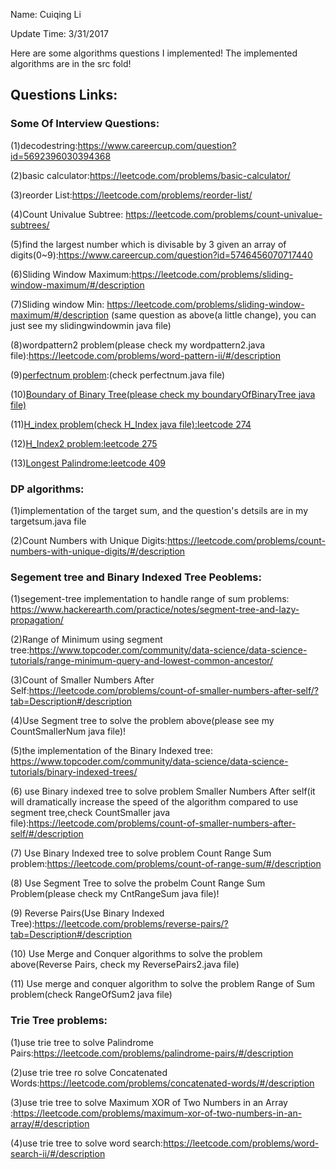 Name: Cuiqing Li

Update Time: 3/31/2017

Here are some algorithms questions I implemented!
The implemented algorithms are in the src fold!

## Questions Links:

### Some Of Interview Questions:
(1)decodestring:https://www.careercup.com/question?id=5692396030394368

(2)basic calculator:https://leetcode.com/problems/basic-calculator/

(3)reorder List:https://leetcode.com/problems/reorder-list/

(4)Count Univalue Subtree: https://leetcode.com/problems/count-univalue-subtrees/

(5)find the largest number which is divisable by 3 given an array of digits(0~9):https://www.careercup.com/question?id=5746456070717440

(6)Sliding Window Maximum:https://leetcode.com/problems/sliding-window-maximum/#/description 

(7)Sliding window Min: https://leetcode.com/problems/sliding-window-maximum/#/description (same question as above(a little change), you can just see my slidingwindowmin java file)

(8)wordpattern2 problem(please check my wordpattern2.java file):https://leetcode.com/problems/word-pattern-ii/#/description

(9)[perfectnum problem](https://leetcode.com/contest/leetcode-weekly-contest-25/problems/perfect-number/):(check perfectnum.java file)

(10)[Boundary of Binary Tree(please check my boundaryOfBinaryTree java file)](https://leetcode.com/problems/boundary-of-binary-tree/#/description)

(11)[H_index problem(check H_Index java file):leetcode 274](https://leetcode.com/problems/h-index/#/description)

(12)[H_Index2 problem:leetcode 275](https://leetcode.com/problems/h-index-ii/#/description)

(13)[Longest Palindrome:leetcode 409](https://leetcode.com/problems/longest-palindrome/#/description)

### DP algorithms:

(1)implementation of the target sum, and the question's detsils are in my targetsum.java file

(2)Count Numbers with Unique Digits:https://leetcode.com/problems/count-numbers-with-unique-digits/#/description

### Segement tree and Binary Indexed Tree Peoblems:

(1)segement-tree implementation to handle range of sum problems: https://www.hackerearth.com/practice/notes/segment-tree-and-lazy-propagation/

(2)Range of Minimum using segment tree:https://www.topcoder.com/community/data-science/data-science-tutorials/range-minimum-query-and-lowest-common-ancestor/

(3)Count of Smaller Numbers After Self:https://leetcode.com/problems/count-of-smaller-numbers-after-self/?tab=Description#/description

(4)Use Segment tree to solve the problem above(please see my CountSmallerNum java file)!

(5)the implementation of the Binary Indexed tree: https://www.topcoder.com/community/data-science/data-science-tutorials/binary-indexed-trees/

(6) use  Binary indexed tree to solve problem Smaller Numbers After self(it will dramatically increase the speed of the algorithm compared to use segment tree,check CountSmaller java file):https://leetcode.com/problems/count-of-smaller-numbers-after-self/#/description

(7) Use Binary Indexed tree to solve problem Count Range Sum problem:https://leetcode.com/problems/count-of-range-sum/#/description

(8) Use Segment Tree to solve the probelm Count Range Sum Problem(please check my CntRangeSum java file)!

(9) Reverse Pairs(Use Binary Indexed Tree):https://leetcode.com/problems/reverse-pairs/?tab=Description#/description

(10) Use Merge and Conquer algorithms to solve the problem above(Reverse Pairs, check my ReversePairs2.java file)

(11) Use merge and conquer algorithm to solve the problem Range of Sum problem(check RangeOfSum2 java file)

### Trie Tree problems:

(1)use trie tree to solve Palindrome Pairs:https://leetcode.com/problems/palindrome-pairs/#/description 

(2)use trie tree ro solve Concatenated Words:https://leetcode.com/problems/concatenated-words/#/description

(3)use trie tree to solve Maximum XOR of Two Numbers in an Array :https://leetcode.com/problems/maximum-xor-of-two-numbers-in-an-array/#/description

(4)use trie tree to solve word search:https://leetcode.com/problems/word-search-ii/#/description
